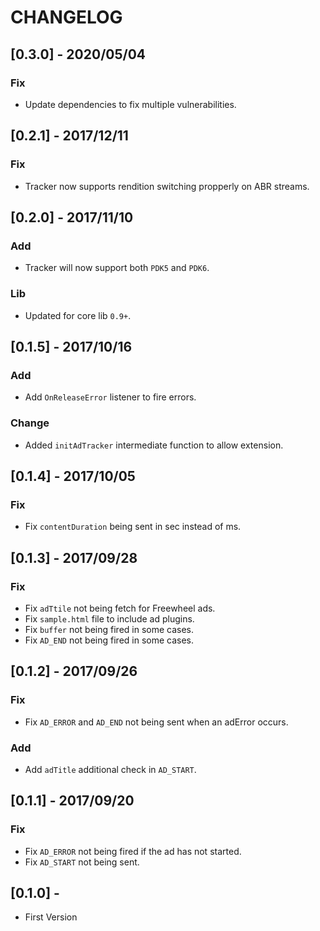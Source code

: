 # CHANGELOG

## [0.3.0] - 2020/05/04
### Fix
- Update dependencies to fix multiple vulnerabilities.

## [0.2.1] - 2017/12/11
### Fix
- Tracker now supports rendition switching propperly on ABR streams.

## [0.2.0] - 2017/11/10
### Add
- Tracker will now support both `PDK5` and `PDK6`.

### Lib
- Updated for core lib `0.9+`.


## [0.1.5] - 2017/10/16
### Add
- Add `OnReleaseError` listener to fire errors.

### Change
- Added `initAdTracker` intermediate function to allow extension.

## [0.1.4] - 2017/10/05
### Fix
- Fix `contentDuration` being sent in sec instead of ms.

## [0.1.3] - 2017/09/28
### Fix
- Fix `adTtile` not being fetch for Freewheel ads.
- Fix `sample.html` file to include ad plugins.
- Fix `buffer` not being fired in some cases.
- Fix `AD_END` not being fired in some cases.

## [0.1.2] - 2017/09/26
### Fix
- Fix `AD_ERROR` and `AD_END` not being sent when an adError occurs.

### Add
- Add `adTitle` additional check in `AD_START`.


## [0.1.1] - 2017/09/20
### Fix
- Fix `AD_ERROR` not being fired if the ad has not started.
- Fix `AD_START` not being sent.

## [0.1.0] - 
- First Version
